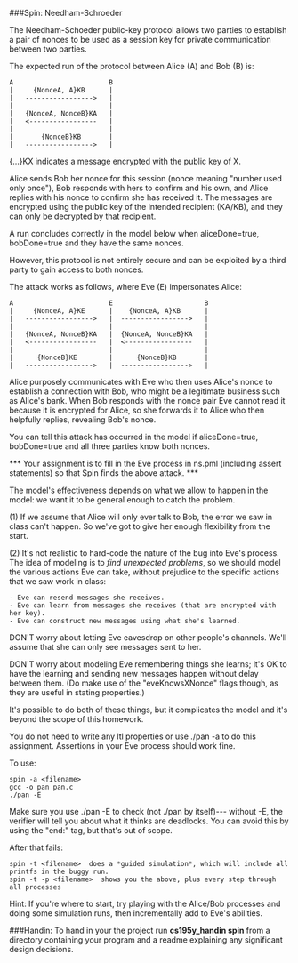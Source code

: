 ###Spin: Needham-Schroeder

The Needham-Schoeder public-key protocol allows two parties to establish a pair of 
nonces to be used as a session key for private communication between two parties.
  
The expected run of the protocol between Alice (A) and Bob (B) is:

    A                        B
    |     {NonceA, A}KB      |
    |   ----------------->   |
    |                        |
    |   {NonceA, NonceB}KA   |
    |   <-----------------   |
    |                        |
    |       {NonceB}KB       |
    |   ----------------->   |
    
  {...}KX indicates a message encrypted with the public key of X.

  Alice sends Bob her nonce for this session (nonce meaning "number used only once"),
  Bob responds with hers to confirm and his own, and Alice replies with his nonce to
  confirm she has received it. The messages are encrypted using the public key of the 
  intended recipient (KA/KB), and they can only be decrypted by that recipient.
  
  A run concludes correctly in the model below when aliceDone=true,
  bobDone=true and they have the same nonces.
  
  However, this protocol is not entirely secure and can be exploited by a third
  party to gain access to both nonces.
  
  The attack works as follows, where Eve (E) impersonates Alice:
  
    A                        E                       B
    |     {NonceA, A}KE      |    {NonceA, A}KB      |
    |   ----------------->   |  ----------------->   |
    |                        |                       |
    |   {NonceA, NonceB}KA   |  {NonceA, NonceB}KA   |
    |   <-----------------   |  <-----------------   |
    |                        |                       |
    |      {NonceB}KE        |      {NonceB}KB       |
    |   ----------------->   |  ----------------->   |
  
  
  Alice purposely communicates with Eve who then uses Alice's nonce to establish
  a connection with Bob, who might be a legitimate business such as Alice's bank.
  When Bob responds with the nonce pair Eve cannot read it because it is encrypted
  for Alice, so she forwards it to Alice who then helpfully replies, revealing Bob's nonce.
  
  You can tell this attack has occurred in the model if aliceDone=true, bobDone=true
  and all three parties know both nonces.
  
  *** Your assignment is to fill in the Eve process in ns.pml (including assert statements)
  so that Spin finds the above attack. ***
  
  The model's effectiveness depends on what we allow to happen in the
  model: we want it to be general enough to catch the problem.

  (1) If we assume that Alice will only ever talk to Bob, the error we saw in
  class can't happen. So we've got to give her enough flexibility from the start.

  (2) It's not realistic to hard-code the nature of the bug into Eve's process.
  The idea of modeling is to *find unexpected problems*, so we should model
  the various actions Eve can take, without prejudice to the specific actions
  that we saw work in class:

    - Eve can resend messages she receives.
    - Eve can learn from messages she receives (that are encrypted with her key).
    - Eve can construct new messages using what she's learned.

  DON'T worry about letting Eve eavesdrop on other people's channels. We'll
  assume that she can only see messages sent to her.

  DON'T worry about modeling Eve remembering things she learns; it's OK to
  have the learning and sending new messages happen without delay between
  them. (Do make use of the "eveKnowsXNonce" flags though, as they are useful
  in stating properties.)

  It's possible to do both of these things, but it complicates the model and
  it's beyond the scope of this homework.

  You do not need to write any ltl properties or use ./pan -a to do this
  assignment. Assertions in your Eve process should work fine.

  To use:
  
    spin -a <filename>
    gcc -o pan pan.c
    ./pan -E

  Make sure you use ./pan -E to check (not ./pan by itself)---
  without -E, the verifier will tell you about what it thinks are deadlocks.
  You can avoid this by using the "end:" tag, but that's out of scope.
  
  After that fails:
  
    spin -t <filename>  does a *guided simulation*, which will include all printfs in the buggy run.
    spin -t -p <filename>  shows you the above, plus every step through all processes
    

Hint: If you're where to start, try playing with the Alice/Bob processes and doing some simulation runs,
then incrementally add to Eve's abilities.
  
###Handin:
  To hand in your the project run __cs195y_handin spin__ from a directory containing 
  your program and a readme explaining any significant design decisions.
